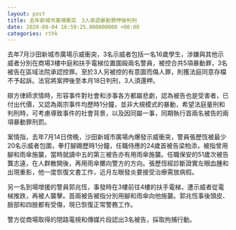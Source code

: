 ```yaml
---
layout: post
title: 去年新城市廣場衝突　3人承認暴動罪押後判刑
date: 2020-09-04 16:59:25.000000000 +08:00
categories: rthk
---
```


去年7月沙田新城市廣場示威衝突，3名示威者包括一名16歲學生，涉嫌與其他示威者分別在商場3樓中庭和扶手電梯位置圍毆兩名警員，被控合共5項暴動罪，3名被告在區域法院承認控罪。至於3人另被控的有意圖而傷人罪，則獲法庭同意存檔不予起訴。法官將案押後至本月18日判刑，3人須還柙。

辯方律師求情時，形容事件對社會和涉事各方都屬悲劇，認為被告也是受害者，已付出代價，又認為兩宗事件均歷時1分鐘，並非大規模式的暴動，希望法庭量刑和判刑時，可考慮導致事件的社會背景，以及因同屬一事，同期執行首兩名被告的兩項暴動罪刑罰。

案情指，去年7月14日傍晚，沙田新城市廣場內爆發示威衝突，警員張歷恆被最少20名示威者包圍，拳打腳踢歷時1分鐘，任職侍應的24歲首被告梁柏添，被指曾用腳和雨傘施襲，當時就讀中五的第三被告亦有用雨傘施襲。任職保安的51歲次被告龔志遠，在人群散開後，再用雨傘擲向警方的方向。張歷恆經診斷證實左眼血腫和出現重影，他一度恢復文書工作，近月左眼發炎要接受治療需放病假。

另一名到場增援的警員郭兆恆，事發時在3樓前往4樓的扶手電梯，遭示威者從電梯推跌，再被人襲擊。首兩被告被指分別用腳和雨傘向他施襲。郭兆恆事後頭皮、臉部和四肢都有受傷，現已恢復正常警務工作。

警方從商場取得的閉路電視和傳媒片段認出3名被告，採取拘捕行動。

